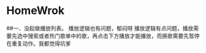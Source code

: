 


# HomeWrok
##一、没起做播放列表。 播放逻辑也有问题，郁闷呀
播放逻辑有点问题，播放需要先选中搜索或者热门歌单中的歌，再点击下方播放才能播放，而换歌需要先暂停在重复动作。我都觉得坑爹


